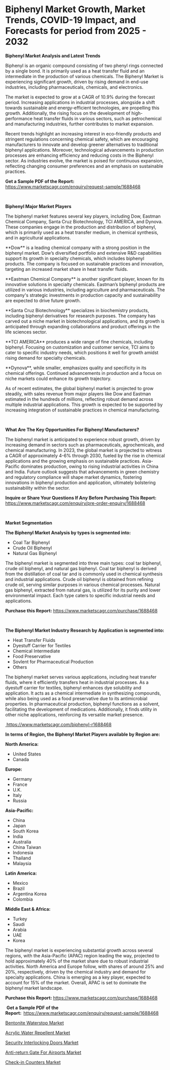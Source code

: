 <p><h1>Biphenyl Market Growth, Market Trends, COVID-19 Impact, and Forecasts for period from 2025 - 2032</h1></p><p><strong>Biphenyl Market Analysis and Latest Trends</strong></p>
<p><p>Biphenyl is an organic compound consisting of two phenyl rings connected by a single bond. It is primarily used as a heat transfer fluid and an intermediate in the production of various chemicals. The Biphenyl Market is experiencing significant growth, driven by rising demand in end-use industries, including pharmaceuticals, chemicals, and electronics. </p><p>The market is expected to grow at a CAGR of 10.9% during the forecast period. Increasing applications in industrial processes, alongside a shift towards sustainable and energy-efficient technologies, are propelling this growth. Additionally, the rising focus on the development of high-performance heat transfer fluids in various sectors, such as petrochemical and manufacturing industries, further contributes to market expansion.</p><p>Recent trends highlight an increasing interest in eco-friendly products and stringent regulations concerning chemical safety, which are encouraging manufacturers to innovate and develop greener alternatives to traditional biphenyl applications. Moreover, technological advancements in production processes are enhancing efficiency and reducing costs in the Biphenyl sector. As industries evolve, the market is poised for continuous expansion, reflecting changing consumer preferences and an emphasis on sustainable practices.</p></p>
<p><strong>Get a Sample PDF of the Report:&nbsp;</strong> <a href="https://www.marketscagr.com/enquiry/request-sample/1688468?utm_campaign=2012&utm_medium=2&utm_source=Github&utm_content=ia&utm_term=01042025&utm_id=biphenyl">https://www.marketscagr.com/enquiry/request-sample/1688468</a></p>
<p>&nbsp;</p>
<p><strong>Biphenyl Major Market Players</strong></p>
<p><p>The biphenyl market features several key players, including Dow, Eastman Chemical Company, Santa Cruz Biotechnology, TCI AMERICA, and Dynova. These companies engage in the production and distribution of biphenyl, which is primarily used as a heat transfer medium, in chemical synthesis, and in agricultural applications.</p><p>**Dow** is a leading chemical company with a strong position in the biphenyl market. Dow’s diversified portfolio and extensive R&D capabilities support its growth in specialty chemicals, which includes biphenyl products. The company is focused on sustainable practices and innovation, targeting an increased market share in heat transfer fluids.</p><p>**Eastman Chemical Company** is another significant player, known for its innovative solutions in specialty chemicals. Eastman’s biphenyl products are utilized in various industries, including agriculture and pharmaceuticals. The company's strategic investments in production capacity and sustainability are expected to drive future growth.</p><p>**Santa Cruz Biotechnology** specializes in biochemistry products, including biphenyl derivatives for research purposes. The company has carved out a niche market in biotechnological applications, and its growth is anticipated through expanding collaborations and product offerings in the life sciences sector.</p><p>**TCI AMERICA** produces a wide range of fine chemicals, including biphenyl. Focusing on customization and customer service, TCI aims to cater to specific industry needs, which positions it well for growth amidst rising demand for specialty chemicals.</p><p>**Dynova**, while smaller, emphasizes quality and specificity in its chemical offerings. Continued advancements in production and a focus on niche markets could enhance its growth trajectory.</p><p>As of recent estimates, the global biphenyl market is projected to grow steadily, with sales revenue from major players like Dow and Eastman estimated in the hundreds of millions, reflecting robust demand across multiple industrial applications. This growth is expected to be supported by increasing integration of sustainable practices in chemical manufacturing.</p></p>
<p>&nbsp;</p>
<p><strong>What Are The Key Opportunities For Biphenyl Manufacturers?</strong></p>
<p><p>The biphenyl market is anticipated to experience robust growth, driven by increasing demand in sectors such as pharmaceuticals, agrochemicals, and chemical manufacturing. In 2023, the global market is projected to witness a CAGR of approximately 4-6% through 2030, fueled by the rise in chemical applications and the growing emphasis on sustainable practices. Asia-Pacific dominates production, owing to rising industrial activities in China and India. Future outlook suggests that advancements in green chemistry and regulatory compliance will shape market dynamics, fostering innovations in biphenyl production and application, ultimately bolstering sustainability within the sector.</p></p>
<p><strong>Inquire or Share Your Questions If Any Before Purchasing This Report:</strong> <a href="https://www.marketscagr.com/enquiry/pre-order-enquiry/1688468?utm_campaign=2012&utm_medium=2&utm_source=Github&utm_content=ia&utm_term=01042025&utm_id=biphenyl">https://www.marketscagr.com/enquiry/pre-order-enquiry/1688468</a></p>
<p>&nbsp;</p>
<p><strong>Market Segmentation</strong></p>
<p><strong>The Biphenyl Market Analysis by types is segmented into:</strong></p>
<p><ul><li>Coal Tar Biphenyl</li><li>Crude Oil Biphenyl</li><li>Natural Gas Biphenyl</li></ul></p>
<p><p>The biphenyl market is segmented into three main types: coal tar biphenyl, crude oil biphenyl, and natural gas biphenyl. Coal tar biphenyl is derived from the distillation of coal tar and is commonly used in chemical synthesis and industrial applications. Crude oil biphenyl is obtained from refining crude oil, serving similar purposes in various chemical processes. Natural gas biphenyl, extracted from natural gas, is utilized for its purity and lower environmental impact. Each type caters to specific industrial needs and applications.</p></p>
<p><strong>Purchase this Report:&nbsp;</strong><a href="https://www.marketscagr.com/purchase/1688468?utm_campaign=2012&utm_medium=2&utm_source=Github&utm_content=ia&utm_term=01042025&utm_id=biphenyl">https://www.marketscagr.com/purchase/1688468</a></p>
<p>&nbsp;</p>
<p><strong>The Biphenyl Market Industry Research by Application is segmented into:</strong></p>
<p><ul><li>Heat Transfer Fluids</li><li>Dyestuff Carrier for Textiles</li><li>Chemical Intermediate</li><li>Food Preservative</li><li>Sovlent for Pharmaceutical Production</li><li>Others</li></ul></p>
<p><p>The biphenyl market serves various applications, including heat transfer fluids, where it efficiently transfers heat in industrial processes. As a dyestuff carrier for textiles, biphenyl enhances dye solubility and application. It acts as a chemical intermediate in synthesizing compounds, while also being used as a food preservative due to its antimicrobial properties. In pharmaceutical production, biphenyl functions as a solvent, facilitating the development of medications. Additionally, it finds utility in other niche applications, reinforcing its versatile market presence.</p></p>
<p><a href="https://www.marketscagr.com/biphenyl-r1688468?utm_campaign=2012&utm_medium=2&utm_source=Github&utm_content=ia&utm_term=01042025&utm_id=biphenyl">&nbsp;https://www.marketscagr.com/biphenyl-r1688468</a></p>
<p><strong>In terms of Region, the Biphenyl Market Players available by Region are:</strong></p>
<p>
    <p> <strong> North America: </strong>
        <ul>
            <li>United States</li>
            <li>Canada</li>
        </ul>
        </p> 
    <p> <strong> Europe: </strong>
        <ul>
            <li>Germany</li>
            <li>France</li>
            <li>U.K.</li>
            <li>Italy</li>
            <li>Russia</li>
        </ul>
        </p> 
    <p> <strong> Asia-Pacific: </strong>
        <ul>
            <li>China</li>
            <li>Japan</li>
            <li>South Korea</li>
            <li>India</li>
            <li>Australia</li>
            <li>China Taiwan</li>
            <li>Indonesia</li>
            <li>Thailand</li>
            <li>Malaysia</li>
        </ul>
        </p> 
    <p> <strong> Latin America: </strong>
        <ul>
            <li>Mexico</li>
            <li>Brazil</li>
            <li>Argentina Korea</li>
            <li>Colombia</li>
        </ul>
        </p> 
    <p> <strong> Middle East & Africa: </strong>
        <ul>
            <li>Turkey</li>
            <li>Saudi</li>
            <li>Arabia</li>
            <li>UAE</li>
            <li>Korea</li>
        </ul>
    </p>
    </p>
<p><p>The biphenyl market is experiencing substantial growth across several regions, with the Asia-Pacific (APAC) region leading the way, projected to hold approximately 40% of the market share due to robust industrial activities. North America and Europe follow, with shares of around 25% and 20%, respectively, driven by the chemical industry and demand for specialty applications. China is emerging as a key player, expected to account for 15% of the market. Overall, APAC is set to dominate the biphenyl market landscape.</p></p>
<p><strong>Purchase this Report: </strong><a href="https://www.marketscagr.com/purchase/1688468?utm_campaign=2012&utm_medium=2&utm_source=Github&utm_content=ia&utm_term=01042025&utm_id=biphenyl">https://www.marketscagr.com/purchase/1688468</a></p>
<p>&nbsp;<strong>Get a Sample PDF of the Report:&nbsp;&nbsp;</strong><a href="https://www.marketscagr.com/enquiry/request-sample/1688468?utm_campaign=2012&utm_medium=2&utm_source=Github&utm_content=ia&utm_term=01042025&utm_id=biphenyl">https://www.marketscagr.com/enquiry/request-sample/1688468</a></p>
<p><strong></strong></p>
<p><p><a href="https://github.com/resiebustin/Market-Research-Report-List-1/blob/main/bentonite-waterstop-market.md?utm_campaign=2012&utm_medium=2&utm_source=Github&utm_content=ia&utm_term=01042025&utm_id=biphenyl">Bentonite Waterstop Market</a></p><p><a href="https://github.com/safatabhee/Market-Research-Report-List-1/blob/main/acrylic-water-repellent-market.md?utm_campaign=2012&utm_medium=2&utm_source=Github&utm_content=ia&utm_term=01042025&utm_id=biphenyl">Acrylic Water Repellent Market</a></p><p><a href="https://www.linkedin.com/pulse/thorough-examination-size-dynamics-expected-growth-security-dojvc?utm_campaign=2012&utm_medium=2&utm_source=Github&utm_content=ia&utm_term=01042025&utm_id=biphenyl">Security Interlocking Doors Market</a></p><p><a href="https://www.linkedin.com/pulse/insightful-highlights-anti-return-gate-airports-market-iy0fc?utm_campaign=2012&utm_medium=2&utm_source=Github&utm_content=ia&utm_term=01042025&utm_id=biphenyl">Anti-return Gate For Airports Market</a></p><p><a href="https://www.linkedin.com/pulse/growth-forecast-check-in-counters-market-competitive-3acmc?utm_campaign=2012&utm_medium=2&utm_source=Github&utm_content=ia&utm_term=01042025&utm_id=biphenyl">Check-in Counters Market</a></p></p>